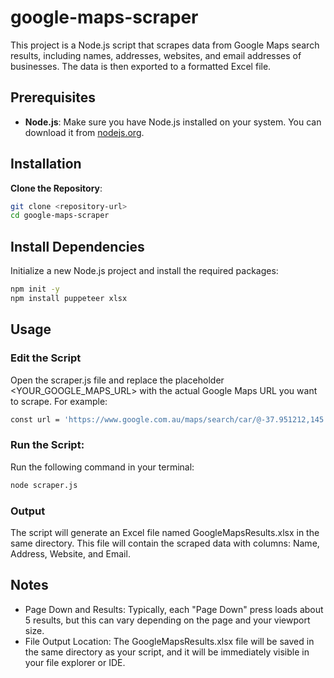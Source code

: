 # google-maps-scraper

This project is a Node.js script that scrapes data from Google Maps search results, including names, addresses, websites, and email addresses of businesses. The data is then exported to a formatted Excel file.

## Prerequisites

- **Node.js**: Make sure you have Node.js installed on your system. You can download it from [nodejs.org](https://nodejs.org/).

## Installation

**Clone the Repository**:
```bash
git clone <repository-url>
cd google-maps-scraper
```

## Install Dependencies

Initialize a new Node.js project and install the required packages:

```bash
npm init -y
npm install puppeteer xlsx
```

## Usage

### Edit the Script

Open the scraper.js file and replace the placeholder <YOUR_GOOGLE_MAPS_URL> with the actual Google Maps URL you want to scrape. For example:

```bash
const url = 'https://www.google.com.au/maps/search/car/@-37.951212,145.0856202,13z?entry=ttu&g_ep=EgoyMDI0MDgyOC4wIKXMDSoASAFQAw%3D%3D';
```

### Run the Script:

Run the following command in your terminal:

```bash
node scraper.js
```

### Output

The script will generate an Excel file named GoogleMapsResults.xlsx in the same directory. This file will contain the scraped data with columns: Name, Address, Website, and Email.

## Notes

- Page Down and Results: Typically, each "Page Down" press loads about 5 results, but this can vary depending on the page and your viewport size.
- File Output Location: The GoogleMapsResults.xlsx file will be saved in the same directory as your script, and it will be immediately visible in your file explorer or IDE.
